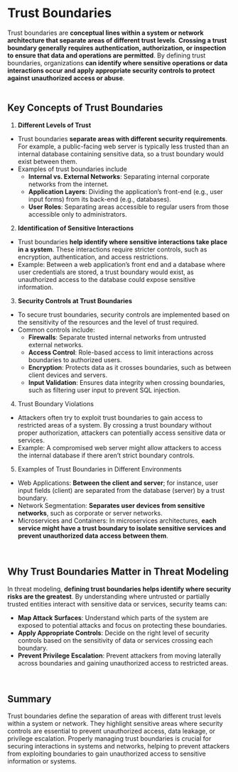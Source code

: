 # Trust Boundaries
Trust boundaries are **conceptual lines within a system or network architecture that separate areas of different trust levels**. **Crossing a trust boundary generally requires authentication, authorization, or inspection to ensure that data and operations are permitted**. By defining trust boundaries, organizations **can identify where sensitive operations or data interactions occur and apply appropriate security controls to protect against unauthorized access or abuse**.  
<br>

## Key Concepts of Trust Boundaries
1. **Different Levels of Trust**
  - Trust boundaries **separate areas with different security requirements**. For example, a public-facing web server is typically less trusted than an internal database containing sensitive data, so a trust boundary would exist between them.
  - Examples of trust boundaries include
    - **Internal vs. External Networks**: Separating internal corporate networks from the internet.
    - **Application Layers**: Dividing the application’s front-end (e.g., user input forms) from its back-end (e.g., databases).
    - **User Roles**: Separating areas accessible to regular users from those accessible only to administrators.
2. **Identification of Sensitive Interactions**
  - Trust boundaries **help identify where sensitive interactions take place in a system**. These interactions require stricter controls, such as encryption, authentication, and access restrictions.
  - Example: Between a web application’s front end and a database where user credentials are stored, a trust boundary would exist, as unauthorized access to the database could expose sensitive information.
3. **Security Controls at Trust Boundaries**
  - To secure trust boundaries, security controls are implemented based on the sensitivity of the resources and the level of trust required.
  - Common controls include:
    - **Firewalls**: Separate trusted internal networks from untrusted external networks.
    - **Access Control**: Role-based access to limit interactions across boundaries to authorized users.
    - **Encryption**: Protects data as it crosses boundaries, such as between client devices and servers.
    - **Input Validation**: Ensures data integrity when crossing boundaries, such as filtering user input to prevent SQL injection.
4. Trust Boundary Violations
  - Attackers often try to exploit trust boundaries to gain access to restricted areas of a system. By crossing a trust boundary without proper authorization, attackers can potentially access sensitive data or services.
  - Example: A compromised web server might allow attackers to access the internal database if there aren’t strict boundary controls.
5. Examples of Trust Boundaries in Different Environments
  - Web Applications: **Between the client and server**; for instance, user input fields (client) are separated from the database (server) by a trust boundary.
  - Network Segmentation: **Separates user devices from sensitive networks**, such as corporate or server networks.
  - Microservices and Containers: In microservices architectures, **each service might have a trust boundary to isolate sensitive services and prevent unauthorized data access between them**.  
<br>
  
## Why Trust Boundaries Matter in Threat Modeling
In threat modeling, **defining trust boundaries helps identify where security risks are the greatest**. By understanding where untrusted or partially trusted entities interact with sensitive data or services, security teams can:
  - **Map Attack Surfaces**: Understand which parts of the system are exposed to potential attacks and focus on protecting these boundaries.
  - **Apply Appropriate Controls**: Decide on the right level of security controls based on the sensitivity of data or services crossing each boundary.
  - **Prevent Privilege Escalation**: Prevent attackers from moving laterally across boundaries and gaining unauthorized access to restricted areas.  
<br>

## Summary
Trust boundaries define the separation of areas with different trust levels within a system or network. They highlight sensitive areas where security controls are essential to prevent unauthorized access, data leakage, or privilege escalation. Properly managing trust boundaries is crucial for securing interactions in systems and networks, helping to prevent attackers from exploiting boundaries to gain unauthorized access to sensitive information or systems.  
<br>

